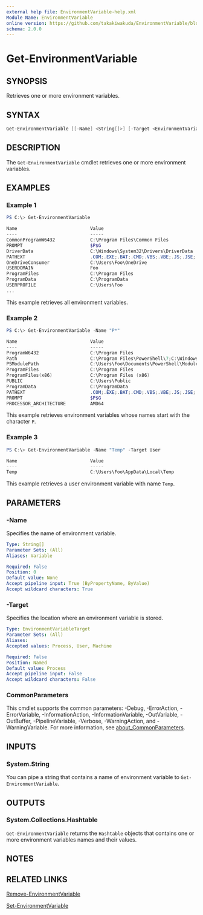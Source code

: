 ```yaml
---
external help file: EnvironmentVariable-help.xml
Module Name: EnvironmentVariable
online version: https://github.com/takakiwakuda/EnvironmentVariable/blob/main/docs/Get-EnvironmentVariable.md
schema: 2.0.0
---
```


# Get-EnvironmentVariable

## SYNOPSIS

Retrieves one or more environment variables.

## SYNTAX

```powershell
Get-EnvironmentVariable [[-Name] <String[]>] [-Target <EnvironmentVariableTarget>] [<CommonParameters>]
```

## DESCRIPTION

The `Get-EnvironmentVariable` cmdlet retrieves one or more environment variables.

## EXAMPLES

### Example 1

```powershell
PS C:\> Get-EnvironmentVariable

Name                           Value
----                           -----
CommonProgramW6432             C:\Program Files\Common Files
PROMPT                         $P$G
DriverData                     C:\Windows\System32\Drivers\DriverData
PATHEXT                        .COM;.EXE;.BAT;.CMD;.VBS;.VBE;.JS;.JSE;.WSF;.WSH;.MSC;.CPL
OneDriveConsumer               C:\Users\Foo\OneDrive
USERDOMAIN                     Foo
ProgramFiles                   C:\Program Files
ProgramData                    C:\ProgramData
USERPROFILE                    C:\Users\Foo
...
```

This example retrieves all environment variables.

### Example 2

```powershell
PS C:\> Get-EnvironmentVariable -Name "P*"

Name                           Value
----                           -----
ProgramW6432                   C:\Program Files
Path                           C:\Program Files\PowerShell\7;C:\Windows\System32;C:\Windows;C:\Windows\System32\Wbem;C…
PSModulePath                   C:\Users\Foo\Documents\PowerShell\Modules;C:\Program Files\PowerShell\Modules;C:\Progr…
ProgramFiles                   C:\Program Files
ProgramFiles(x86)              C:\Program Files (x86)
PUBLIC                         C:\Users\Public
ProgramData                    C:\ProgramData
PATHEXT                        .COM;.EXE;.BAT;.CMD;.VBS;.VBE;.JS;.JSE;.WSF;.WSH;.MSC;.CPL
PROMPT                         $P$G
PROCESSOR_ARCHITECTURE         AMD64
```

This example retrieves environment variables whose names start with the character `P`.

### Example 3

```powershell
PS C:\> Get-EnvironmentVariable -Name "Temp" -Target User

Name                           Value
----                           -----
Temp                           C:\Users\Foo\AppData\Local\Temp
```

This example retrieves a user environment variable with name `Temp`.

## PARAMETERS

### -Name

Specifies the name of environment variable.

```yaml
Type: String[]
Parameter Sets: (All)
Aliases: Variable

Required: False
Position: 0
Default value: None
Accept pipeline input: True (ByPropertyName, ByValue)
Accept wildcard characters: True
```

### -Target

Specifies the location where an environment variable is stored.

```yaml
Type: EnvironmentVariableTarget
Parameter Sets: (All)
Aliases:
Accepted values: Process, User, Machine

Required: False
Position: Named
Default value: Process
Accept pipeline input: False
Accept wildcard characters: False
```

### CommonParameters

This cmdlet supports the common parameters: -Debug, -ErrorAction, -ErrorVariable, -InformationAction, -InformationVariable, -OutVariable, -OutBuffer, -PipelineVariable, -Verbose, -WarningAction, and -WarningVariable. For more information, see [about_CommonParameters](http://go.microsoft.com/fwlink/?LinkID=113216).

## INPUTS

### System.String

You can pipe a string that contains a name of environment variable to `Get-EnvironmentVariable`.

## OUTPUTS

### System.Collections.Hashtable

`Get-EnvironmentVariable` returns the `Hashtable` objects that contains one or more environment variables names and their values.

## NOTES

## RELATED LINKS

[Remove-EnvironmentVariable](https://github.com/takakiwakuda/EnvironmentVariable/blob/main/docs/Remove-EnvironmentVariable.md)

[Set-EnvironmentVariable](https://github.com/takakiwakuda/EnvironmentVariable/blob/main/docs/Set-EnvironmentVariable.md)
